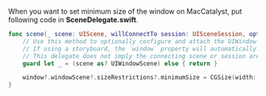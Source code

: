 
When you want to set minimum size of the window on MacCatalyst, put following code in **SceneDelegate.swift**.

```swift
func scene(_ scene: UIScene, willConnectTo session: UISceneSession, options connectionOptions: UIScene.ConnectionOptions) {
    // Use this method to optionally configure and attach the UIWindow `window` to the provided UIWindowScene `scene`.
    // If using a storyboard, the `window` property will automatically be initialized and attached to the scene.
    // This delegate does not imply the connecting scene or session are new (see `application:configurationForConnectingSceneSession` instead).
    guard let _ = (scene as? UIWindowScene) else { return }

    window?.windowScene?.sizeRestrictions?.minimumSize = CGSize(width: 1440, height: 900)
}
```
